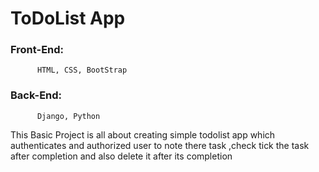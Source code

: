 # ToDoList App
### Front-End:
          HTML, CSS, BootStrap
### Back-End:
          Django, Python

This Basic Project is all about creating simple todolist app which authenticates and authorized 
user to note there task ,check tick the task after completion and also delete it after its completion